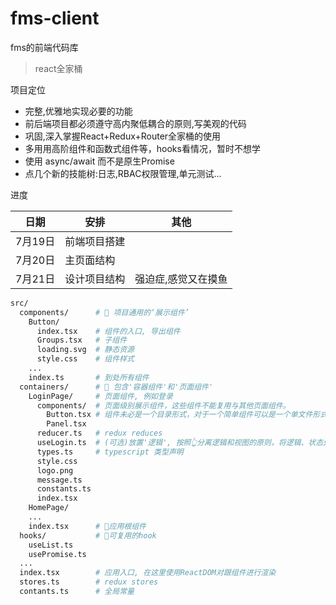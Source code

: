 # fms-client
fms的前端代码库

> react全家桶



项目定位

- 完整,优雅地实现必要的功能
- 前后端项目都必须遵守高内聚低耦合的原则,写美观的代码
- 巩固,深入掌握React+Redux+Router全家桶的使用
- 多用用高阶组件和函数式组件等，hooks看情况，暂时不想学
- 使用 async/await 而不是原生Promise
- 点几个新的技能树:日志,RBAC权限管理,单元测试...



进度


| 日期    | 安排         | 其他 |
| ------- | ------------ | ---- |
| 7月19日 | 前端项目搭建 |      |
| 7月20日 | 主页面结构   |      |
| 7月21日 | 设计项目结构             | 强迫症,感觉又在摸鱼    |



```sh
src/
  components/      # 🔴 项目通用的‘展示组件’
    Button/
      index.tsx    # 组件的入口, 导出组件
      Groups.tsx   # 子组件
      loading.svg  # 静态资源
      style.css    # 组件样式
    ...
    index.ts       # 到处所有组件
  containers/      # 🔴 包含'容器组件'和'页面组件'
    LoginPage/     # 页面组件, 例如登录
      components/  # 页面级别展示组件，这些组件不能复用与其他页面组件。
        Button.tsx # 组件未必是一个目录形式，对于一个简单组件可以是一个单文件形式. 但还是推荐使用目录，方便扩展
        Panel.tsx
      reducer.ts   # redux reduces
      useLogin.ts  # (可选)放置'逻辑', 按照👆分离逻辑和视图的原则，将逻辑、状态处理抽取到hook文件
      types.ts     # typescript 类型声明
      style.css
      logo.png
      message.ts
      constants.ts
      index.tsx
    HomePage/
    ...
    index.tsx      # 🔴应用根组件
  hooks/           # 🔴可复用的hook
    useList.ts
    usePromise.ts
  ...
  index.tsx        # 应用入口, 在这里使用ReactDOM对跟组件进行渲染
  stores.ts        # redux stores
  contants.ts      # 全局常量
```

